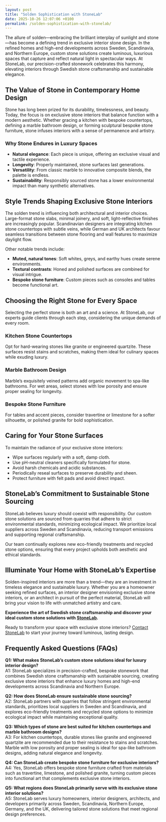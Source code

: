 ```yaml
---
layout: post
title: "Solden Sophistication with StoneLab"
date: 2025-10-26 12:07:06 +0100
permalink: /solden-sophistication-with-stonelab/
---
```

The allure of solden—embracing the brilliant interplay of sunlight and stone—has become a defining trend in exclusive interior stone design. In the refined homes and high-end developments across Sweden, Scandinavia, and Northern Europe, custom stone solutions create luminous, luxurious spaces that capture and reflect natural light in spectacular ways. At StoneLab, our precision-crafted stonework celebrates this harmony, elevating interiors through Swedish stone craftsmanship and sustainable elegance.

## The Value of Stone in Contemporary Home Design

Stone has long been prized for its durability, timelessness, and beauty. Today, the focus is on exclusive stone interiors that balance function with a modern aesthetic. Whether gracing a kitchen with bespoke countertops, defining a marble bathroom design, or forming sculptural bespoke stone furniture, stone infuses interiors with a sense of permanence and artistry.

### Why Stone Endures in Luxury Spaces

- **Natural elegance**: Each piece is unique, offering an exclusive visual and tactile experience.
- **Longevity**: Properly maintained, stone surfaces last generations.
- **Versatility**: From classic marble to innovative composite blends, the palette is endless.
- **Sustainability**: Responsibly sourced stone has a lower environmental impact than many synthetic alternatives.

## Style Trends Shaping Exclusive Stone Interiors

The solden trend is influencing both architectural and interior choices. Large-format stone slabs, minimal joinery, and soft, light-reflective finishes are increasingly popular. Scandinavian designers are integrating kitchen stone countertops with subtle veins, while German and UK architects favour seamless transitions between stone flooring and wall features to maximize daylight flow.

Other notable trends include:
- **Muted, natural tones**: Soft whites, greys, and earthy hues create serene environments.
- **Textural contrasts**: Honed and polished surfaces are combined for visual intrigue.
- **Bespoke stone furniture**: Custom pieces such as consoles and tables become functional art.

## Choosing the Right Stone for Every Space

Selecting the perfect stone is both an art and a science. At StoneLab, our experts guide clients through each step, considering the unique demands of every room.

### Kitchen Stone Countertops

Opt for hard-wearing stones like granite or engineered quartzite. These surfaces resist stains and scratches, making them ideal for culinary spaces while exuding luxury.

### Marble Bathroom Design

Marble’s exquisitely veined patterns add organic movement to spa-like bathrooms. For wet areas, select stones with low porosity and ensure proper sealing for longevity.

### Bespoke Stone Furniture

For tables and accent pieces, consider travertine or limestone for a softer silhouette, or polished granite for bold sophistication.

## Caring for Your Stone Surfaces

To maintain the radiance of your exclusive stone interiors:
- Wipe surfaces regularly with a soft, damp cloth.
- Use pH-neutral cleaners specifically formulated for stone.
- Avoid harsh chemicals and acidic substances.
- Periodically reseal surfaces to preserve durability and sheen.
- Protect furniture with felt pads and avoid direct impact.

## StoneLab’s Commitment to Sustainable Stone Sourcing

StoneLab believes luxury should coexist with responsibility. Our custom stone solutions are sourced from quarries that adhere to strict environmental standards, minimizing ecological impact. We prioritize local suppliers across Sweden and Scandinavia, reducing transport emissions and supporting regional craftsmanship.

Our team continually explores new eco-friendly treatments and recycled stone options, ensuring that every project upholds both aesthetic and ethical standards.

## Illuminate Your Home with StoneLab’s Expertise

Solden-inspired interiors are more than a trend—they are an investment in timeless elegance and sustainable luxury. Whether you are a homeowner seeking refined surfaces, an interior designer envisioning exclusive stone interiors, or an architect in pursuit of the perfect material, StoneLab will bring your vision to life with unmatched artistry and care.

**Experience the art of Swedish stone craftsmanship and discover your ideal custom stone solutions with [StoneLab](https://stonelab.se/).**

Ready to transform your space with exclusive stone interiors? [Contact StoneLab](https://stonelab.se/) to start your journey toward luminous, lasting design.

## Frequently Asked Questions (FAQs)

**Q1: What makes StoneLab’s custom stone solutions ideal for luxury interior design?**  
A1: StoneLab specializes in precision-crafted, bespoke stonework that combines Swedish stone craftsmanship with sustainable sourcing, creating exclusive stone interiors that enhance luxury homes and high-end developments across Scandinavia and Northern Europe.

**Q2: How does StoneLab ensure sustainable stone sourcing?**  
A2: StoneLab partners with quarries that follow stringent environmental standards, prioritizes local suppliers in Sweden and Scandinavia, and explores eco-friendly treatments and recycled stone options to minimize ecological impact while maintaining exceptional quality.

**Q3: Which types of stone are best suited for kitchen countertops and marble bathroom designs?**  
A3: For kitchen countertops, durable stones like granite and engineered quartzite are recommended due to their resistance to stains and scratches. Marble with low porosity and proper sealing is ideal for spa-like bathroom designs, adding natural elegance and longevity.

**Q4: Can StoneLab create bespoke stone furniture for exclusive interiors?**  
A4: Yes, StoneLab offers bespoke stone furniture crafted from materials such as travertine, limestone, and polished granite, turning custom pieces into functional art that complements exclusive stone interiors.

**Q5: What regions does StoneLab primarily serve with its exclusive stone interior solutions?**  
A5: StoneLab serves luxury homeowners, interior designers, architects, and developers primarily across Sweden, Scandinavia, Northern Europe, Germany, and the UK, delivering tailored stone solutions that meet regional design preferences.

<script type="application/ld+json">
{
  "@context": "https://schema.org",
  "@type": "BlogPosting",
  "headline": "Solden Sophistication with StoneLab",
  "description": "Explore how StoneLab combines Swedish stone craftsmanship and sustainable elegance to create exclusive stone interiors across Sweden, Scandinavia, and Northern Europe.",
  "author": {
    "@type": "Person",
    "name": "StoneLab"
  },
  "publisher": {
    "@type": "Person",
    "name": "StoneLab"
  },
  "mainEntityOfPage": {
    "@type": "WebPage",
    "@id": "https://stonelab.se/"
  },
  "keywords": "StoneLab, custom stone solutions, interior stone design, exclusive stone interiors, Swedish stone craftsmanship, luxury interior materials, kitchen stone countertops, marble bathroom design, bespoke stone furniture, sustainable stone sourcing",
  "datePublished": "2024-06-01",
  "dateModified": "2024-06-01"
}
</script>

<script type="application/ld+json">
{
  "@context": "https://schema.org",
  "@type": "FAQPage",
  "mainEntity": [
    {
      "@type": "Question",
      "name": "What makes StoneLab’s custom stone solutions ideal for luxury interior design?",
      "acceptedAnswer": {
        "@type": "Answer",
        "text": "StoneLab specializes in precision-crafted, bespoke stonework that combines Swedish stone craftsmanship with sustainable sourcing, creating exclusive stone interiors that enhance luxury homes and high-end developments across Scandinavia and Northern Europe."
      }
    },
    {
      "@type": "Question",
      "name": "How does StoneLab ensure sustainable stone sourcing?",
      "acceptedAnswer": {
        "@type": "Answer",
        "text": "StoneLab partners with quarries that follow stringent environmental standards, prioritizes local suppliers in Sweden and Scandinavia, and explores eco-friendly treatments and recycled stone options to minimize ecological impact while maintaining exceptional quality."
      }
    },
    {
      "@type": "Question",
      "name": "Which types of stone are best suited for kitchen countertops and marble bathroom designs?",
      "acceptedAnswer": {
        "@type": "Answer",
        "text": "For kitchen countertops, durable stones like granite and engineered quartzite are recommended due to their resistance to stains and scratches. Marble with low porosity and proper sealing is ideal for spa-like bathroom designs, adding natural elegance and longevity."
      }
    },
    {
      "@type": "Question",
      "name": "Can StoneLab create bespoke stone furniture for exclusive interiors?",
      "acceptedAnswer": {
        "@type": "Answer",
        "text": "Yes, StoneLab offers bespoke stone furniture crafted from materials such as travertine, limestone, and polished granite, turning custom pieces into functional art that complements exclusive stone interiors."
      }
    },
    {
      "@type": "Question",
      "name": "What regions does StoneLab primarily serve with its exclusive stone interior solutions?",
      "acceptedAnswer": {
        "@type": "Answer",
        "text": "StoneLab serves luxury homeowners, interior designers, architects, and developers primarily across Sweden, Scandinavia, Northern Europe, Germany, and the UK, delivering tailored stone solutions that meet regional design preferences."
      }
    }
  ]
}
</script>